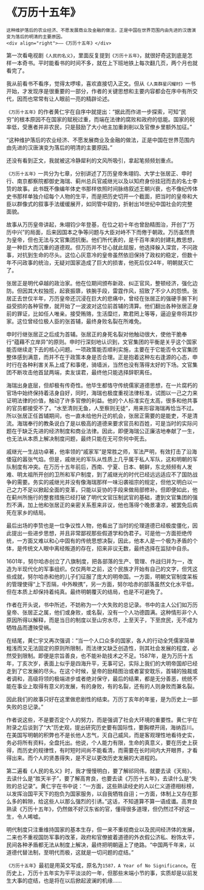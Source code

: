 # 《万历十五年》

```admonish note
这种维护落后的农业经济、不愿发展商业及金融的做法，正是中国在世界范围内由先进的汉唐演变为落后的明清的主要原因。
<div align="right">——《万历十五年》</div>
```

第一次看电视剧`《人民的名义》`，里面反复提到`《万历十五年》`，就很好奇这到底是怎样一本奇书。平时能看书的时间不多，就在上下班地铁上每次翻几页，两个月也就看完了。

我从前看书不看序，觉得太啰嗦，喜欢直接切入正文。但从`《人类群星闪耀时》`一书开始，才发现序是很重要的一部分，作者的关键思想和主要内容都会在序中有所交代，因而也常常有让人眼前一亮的精辟论述。

 

`《万历十五年》`的作者黄仁宇在自序中就提出：“据此而作进一步探索，可知“民穷”的根本原因不在国家的赋税过重，而端在法律的腐败和政府的低能。国家的税率低，受惠者并非农民，只是鼓励了大小地主加重剥削以及官僚乡里额外加征。”

“这种维护落后的农业经济、不愿发展商业及金融的做法，正是中国在世界范围内由先进的汉唐演变为落后的明清的主要原因。”

还没有看到正文，我就被这冷静犀利的文风所吸引，拿起笔频频划重点。

 

`《万历十五年》`一共分为七章，分别讲述了万历皇帝朱翊钧、大学士张居正、申时行、南京都察院都御史海瑞、蓟州总兵官戚继光以及以知府身份挂冠而去的名士李贽的故事。此书既不像编年体史书那样依照时间脉络叙述王朝兴衰，也不像纪传体史书那样单独介绍每个人物的生平，而是把历史切开一个截面，把当时的皇帝和大臣以群像式的叙事手法缓缓展开，如同管中窥豹，折射出16世纪中国社会的完整面貌。

 

故事从万历皇帝讲起，朱翊钧少年登基，在位之初十年也曾励精图治，开创了“万历中兴”的局面，后来因国本之争等问题与大臣对峙不下而倦于朝政。万历虽然贵为皇帝，但也无法与文官集团抗衡。他们所代表的，是千百年来的封建礼教思想，是一种巨大而沉重的道德观。但万历并不甘心就此屈服，他选择躲入深宫，不问政事，对抗到生命的尽头。这位心灰意冷的皇帝虽然依旧保持了政权的稳定，但数十年不问政事的统治，无疑对国家造成了巨大的损害，他死后仅24年，明朝就灭亡了。

 

张居正是明代卓越的政治家。他在位期间颁布新政、纠正官风，整顿经济，强化边防。但因其大权独揽，起衰振隳，铁腕手段，雷霆作风，招致了不少人的怨愤。张居正去世仅半年，万历皇帝还沉浸在巨大的悲痛中，曾经在张居正的强硬手腕下利益受损的各种官僚，就开始了一波波对这位前首辅的清算。他们翻出各种张居正身前的罪证，比如任人唯亲。接受贿赂，生活糜烂，欺君罔上等等，逼迫皇帝将其抄家。这位曾经位极人臣的张首辅，最终身败名裂在所难免。

 

申时行继张居正之后成为首辅。张居正的身死名裂对他触动很大，使他干脆奉行“蕴藉不立岸异”的原则。申时行深刻地认识到，文官集团的平衡是关乎这个国家能否继续走下去的核心问题。一项政策能否顺利实施，主要在于它能否令文官集团整体感到满意，而并不在于政策本身是否合理。正是抱着这种左右逢源的心态，申时行在各种利害关系上成了和事佬，骑墙派，当然也没有落得太好的下场。文官集团不断攻击他首鼠两端，卖友误君，最终他只能选择辞职离任。

 

海瑞出身底层，但却极有传奇性。他毕生都恪守传统儒家道德思想，在一片腐朽的官场中始终保持着洁身自好，同时，海瑞也极度重视法律标准，试图以一己之力来证明法律的价值，触动了许多官僚的利益。他的个人标准实在太高，很多和他共事的官员都接受不了。“水至清则无鱼，人至察则无徒”，用来形容海瑞再恰当不过。所以张居正任首辅期间，也一直未给他升迁的机会，张居正需要的是能吏，不是清流。海瑞奉行的教条说白了是以极高的道德来要求官员和百姓，可是当时的实际问题在于缺乏先进的经济制度和商业法律。因此，即便海瑞公正廉洁地奉献了一生，也无法从本质上解决制度问题，最终只能在无可奈何中死去。

 

戚继光一生战功卓著，他率领的“戚家军”是常胜之师，军法严明，有效打击了沿海倭寇的嚣张气焰。但是，戚继光的军队从性质上几乎属于私人军队，这和明朝的军队制度有冲突。在万历十五年前后，西南、宁夏、日本、朝鲜，东北频频有人发难、明太祖所开创的卫所和军户制度，到了戚继光的时代已经远远适应不了国防战争的需要。务实的戚继光并没有像海瑞那样一味沿袭祖宗的规定，但他又明白以一己之力不足以掀起全面的变革，只能以妥协的手段来做局部修补。但即便如此，他在蓟州所施行的整套措施已经打破了明代文官压制武官的基础，遭到文官集团的强烈不满，加上他和张居正的亲密关系惹来非议，他也落得个晚景凄凉，被罢免后病死在家乡的结局。

 

最后出场的李贽也是一位争议性人物，他看出了当时的伦理道德已经极度僵化，因此提出一些进步思想，并且非常鄙视那些假道学和伪君子。可是他一方面拒绝传统，一方面又难以和心中固有的传统思想决裂，因此，他本人是一个极为矛盾的个体，是传统文人眼中离经叛道的存在，招来非议无数，最终选择在监狱中自杀。

 

1601年，努尔哈赤创立了八旗制度，把各部落的生产、管理、作战归并为一，改造为半现代化的军事组织。仅仅两年之前，这个民族才开始有自己的文字，但凭这些成就，努尔哈赤和他的儿子们征服了庞大的明帝国。一方面，明朝文官制度呆板的管理使得“上下否隔，中外睽携”，另一方面，努尔哈赤的部落虽然文化水平低，但在本质上却保持着纯真。最终明朝覆灭的结局，也是不可避免了。

 

作者在开头说，书中所述，不妨称为一个大失败的总记录。书中的主人公们如万历皇帝、张居正之属，他们或身败，或名裂，没有一个人功德圆满。这种情形非个人原因所得以解释，而是当日的制度以至山穷水尽，上至天子，下至庶民，无不成为牺牲品而遭殃受祸。

 

在结尾，黄仁宇又再次强调：“当一个人口众多的国家，各人的行动全凭儒家简单粗浅而又无法固定的原则所限制，而法律又缺乏创造性，则其社会发展的程度，必然受到限制。即便是宗旨善良，也不能补助技术之不足。1587年，是为万历十五年，丁亥次岁，表面上似乎是四海升平，无事可记，实际上我们的大明帝国却已经走到了它发展的尽头。在这个时候，皇帝的励精图治或者宴安耽乐，首辅的独裁或者调和，高级将领的极端进步或者绝对保守，最后的结果，都是无分善恶，统统不能在事业上取得有意义的发展，有的身败，有的名裂，还有的人则身败而兼名裂。

因此我们的故事只好在这里做悲剧性的结束。万历丁亥年的年鉴，是为历史上一部失败的总记录。”

 

作者说这些，不是要否定个人的努力，而是强调了社会大环境的重要性。黄仁宇在附录之后谈到了“大”历史观，提出研究历史要有国际性，要胸襟开阔，海纳百川。在美国写明朝的积弊也不是长他人志气，灭自己威风，而是客观理性地看待史实，务必将所有资料，全盘托出。他说，个人能力有限，生命的真意义，要在历史上获得，而历史的规律性，有时短时间尚不能看清，而需要在长时间内大开眼界，才看得出来。而个人的贤愚得失，是不足以更改历史发展的大进程的。

 

第二遍看《人民的名义》时，我才慢慢明白，要了解祁同伟，就要去读《天局》，去读什么是“胜天半子”，要了解高育良，也要去读《万历十五年》，去读什么是“失败的总记录”。黄仁宇在书中说：“一方面，这些熟读经史的人以仁义道德相标榜，以发挥治国平天下的抱负为国家服务，以自我牺牲自诩；一方面，体制上又存在那么多的斡隙，给这些人以那么强烈的引诱。”这话，不知道算不算一语成谶。高育良熟读《万历十五年》，仍然做不好汉东省的官，懂得很多道理，但仍然过不好这一生，令人唏嘘。

 

明代制度只注重维持国家的基本生存，但一来不重视商业以及民间经济体的发展，二来也不重视国防军事的改革，政府和官僚披着道德的外衣假公济私、粉饰太平，民间各种矛盾都无法从制度上解决，最终把明朝逼上了绝路。“中国两千年来，以道德代替法制，至明代而极，这就是一切问题的症结。”

 

`《万历十五年`》最初是用英文写成，原名为`1587，A Year of No Significance`。在历史上，万历十五年实为平平淡淡的一年，但那些末端小节的事，实质却是以前发生大事的症结，也是将在以后掀起波澜的机缘……
